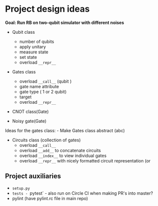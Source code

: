 # Project design ideas


**Goal: Run RB on two-qubit simulator with different noises**

- Qubit class
    - number of qubits
    - apply unitary
    - measure state
    - set state
    - overload  `__repr__`
    
    
- Gates class
    - overload `__call__` (qubit ) 
    - gate name attribute
    - gate type ( 1 or 2 qubit)
    - target
    - overload `__repr__`

    
 - CNOT class(Gate)
 
- Noisy gate(Gate)
    


Ideas for the gates class:
    - Make Gates class abstract (abc)
    
    
- Circuits class (collection of gates)
    - overload `__call__` 
    - overload `__add__` to concatenate circuits
    - overload `__index__` to view individual gates
    - overload `__repr__` with nicely formatted circuit representation (or 



## Project auxiliaries

- `setup.py`
- `tests - `pytest` - also run on Circle CI when making PR's into master?
- pylint (have pylint.rc file in main repo)


